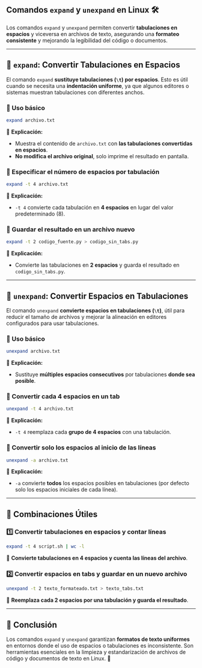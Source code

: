 ## **Comandos `expand` y `unexpand` en Linux** 🛠️

Los comandos `expand` y `unexpand` permiten convertir **tabulaciones en espacios** y viceversa en archivos de texto, asegurando una **formateo consistente** y mejorando la legibilidad del código o documentos.

---

## **📌 `expand`: Convertir Tabulaciones en Espacios**
El comando `expand` **sustituye tabulaciones (`\t`) por espacios**. Esto es útil cuando se necesita una **indentación uniforme**, ya que algunos editores o sistemas muestran tabulaciones con diferentes anchos.

### **🔹 Uso básico**
```bash
expand archivo.txt
```
🔹 **Explicación:**
- Muestra el contenido de `archivo.txt` con **las tabulaciones convertidas en espacios**.
- **No modifica el archivo original**, solo imprime el resultado en pantalla.

### **🔹 Especificar el número de espacios por tabulación**
```bash
expand -t 4 archivo.txt
```
🔹 **Explicación:**
- `-t 4` convierte cada tabulación en **4 espacios** en lugar del valor predeterminado (8).

### **🔹 Guardar el resultado en un archivo nuevo**
```bash
expand -t 2 codigo_fuente.py > codigo_sin_tabs.py
```
🔹 **Explicación:**
- Convierte las tabulaciones en **2 espacios** y guarda el resultado en `codigo_sin_tabs.py`.

---

## **📌 `unexpand`: Convertir Espacios en Tabulaciones**
El comando `unexpand` **convierte espacios en tabulaciones (`\t`)**, útil para reducir el tamaño de archivos y mejorar la alineación en editores configurados para usar tabulaciones.

### **🔹 Uso básico**
```bash
unexpand archivo.txt
```
🔹 **Explicación:**
- Sustituye **múltiples espacios consecutivos** por tabulaciones **donde sea posible**.

### **🔹 Convertir cada 4 espacios en un tab**
```bash
unexpand -t 4 archivo.txt
```
🔹 **Explicación:**
- `-t 4` reemplaza cada **grupo de 4 espacios** con una tabulación.

### **🔹 Convertir solo los espacios al inicio de las líneas**
```bash
unexpand -a archivo.txt
```
🔹 **Explicación:**
- `-a` convierte **todos** los espacios posibles en tabulaciones (por defecto solo los espacios iniciales de cada línea).

---

## **🚀 Combinaciones Útiles**
### **1️⃣ Convertir tabulaciones en espacios y contar líneas**
```bash
expand -t 4 script.sh | wc -l
```
🔹 **Convierte tabulaciones en 4 espacios y cuenta las líneas del archivo**.

### **2️⃣ Convertir espacios en tabs y guardar en un nuevo archivo**
```bash
unexpand -t 2 texto_formateado.txt > texto_tabs.txt
```
🔹 **Reemplaza cada 2 espacios por una tabulación y guarda el resultado**.

---

## **🎯 Conclusión**
Los comandos `expand` y `unexpand` garantizan **formatos de texto uniformes** en entornos donde el uso de espacios o tabulaciones es inconsistente. Son herramientas esenciales en la limpieza y estandarización de archivos de código y documentos de texto en Linux. 🚀


